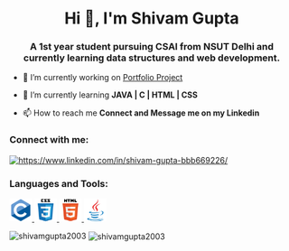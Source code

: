 <h1 align="center">Hi 👋, I'm Shivam Gupta</h1>
<h3 align="center">A 1st year student pursuing CSAI from NSUT Delhi and currently learning data structures and web development.</h3>

- 🔭 I’m currently working on [Portfolio Project](https://github.com/ShivamGupta2003/Portfolio-Project)

- 🌱 I’m currently learning **JAVA | C | HTML | CSS**

- 📫 How to reach me **Connect and Message me on my Linkedin**

<h3 align="left">Connect with me:</h3>
<p align="left">
<a href="https://linkedin.com/in/https://www.linkedin.com/in/shivam-gupta-bbb669226/" target="blank"><img align="center" src="https://raw.githubusercontent.com/rahuldkjain/github-profile-readme-generator/master/src/images/icons/Social/linked-in-alt.svg" alt="https://www.linkedin.com/in/shivam-gupta-bbb669226/" height="30" width="40" /></a>
</p>

<h3 align="left">Languages and Tools:</h3>
<p align="left"> <a href="https://www.cprogramming.com/" target="_blank" rel="noreferrer"> <img src="https://raw.githubusercontent.com/devicons/devicon/master/icons/c/c-original.svg" alt="c" width="40" height="40"/> </a> <a href="https://www.w3schools.com/css/" target="_blank" rel="noreferrer"> <img src="https://raw.githubusercontent.com/devicons/devicon/master/icons/css3/css3-original-wordmark.svg" alt="css3" width="40" height="40"/> </a> <a href="https://www.w3.org/html/" target="_blank" rel="noreferrer"> <img src="https://raw.githubusercontent.com/devicons/devicon/master/icons/html5/html5-original-wordmark.svg" alt="html5" width="40" height="40"/> </a> <a href="https://www.java.com" target="_blank" rel="noreferrer"> <img src="https://raw.githubusercontent.com/devicons/devicon/master/icons/java/java-original.svg" alt="java" width="40" height="40"/> </a> </p>

<p><img align="left" src="https://github-readme-stats.vercel.app/api/top-langs?username=shivamgupta2003&show_icons=true&locale=en&layout=compact" alt="shivamgupta2003" /></p>

<p>&nbsp;<img align="center" src="https://github-readme-stats.vercel.app/api?username=shivamgupta2003&show_icons=true&locale=en" alt="shivamgupta2003" /></p>
